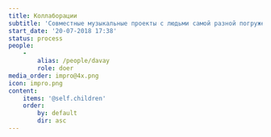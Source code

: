 ```yaml
---
title: Коллаборации
subtitle: 'Совместные музыкальные проекты с людьми самой разной погруженности в музыку.'
start_date: '20-07-2018 17:38'
status: process
people:
    -
        alias: /people/davay
        role: doer
media_order: impro@4x.png
icon: impro.png
content:
    items: '@self.children'
    order:
        by: default
        dir: asc
---
```


